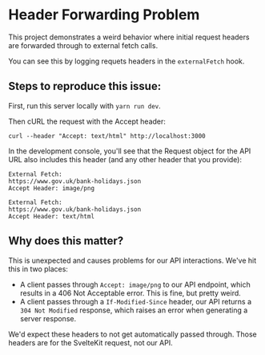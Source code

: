 # Header Forwarding Problem

This project demonstrates a weird behavior where initial request headers are forwarded through to external fetch calls.

You can see this by logging requets headers in the `externalFetch` hook.

## Steps to reproduce this issue:

First, run this server locally with `yarn run dev`.

Then cURL the request with the Accept header:

```
curl --header "Accept: text/html" http://localhost:3000
```

In the development console, you'll see that the Request object for the API URL also includes this header (and any other header that you provide):

```
External Fetch:
https://www.gov.uk/bank-holidays.json
Accept Header: image/png

External Fetch:
https://www.gov.uk/bank-holidays.json
Accept Header: text/html
```

## Why does this matter?

This is unexpected and causes problems for our API interactions. We've hit this in two places:

- A client passes through `Accept: image/png` to our API endpoint, which results in a 406 Not Acceptable error. This is fine, but pretty weird.
- A client passes through a `If-Modified-Since` header, our API returns a `304 Not Modified` response, which raises an error when generating a server response. 

We'd expect these headers to not get automatically passed through. Those headers are for the SvelteKit request, not our API.
